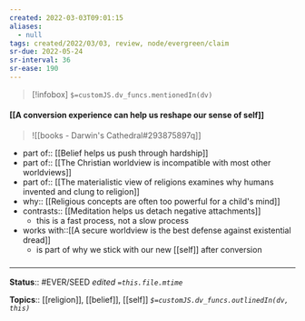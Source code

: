 ```yaml
---
created: 2022-03-03T09:01:15 
aliases:
  - null
tags: created/2022/03/03, review, node/evergreen/claim
sr-due: 2022-05-24
sr-interval: 36
sr-ease: 190
---
```

> [!infobox]
`$=customJS.dv_funcs.mentionedIn(dv)`

#### [[A conversion experience can help us reshape our sense of self]] 

> ![[books - Darwin's Cathedral#293875897q]]

- part of:: [[Belief helps us push through hardship]]
- part of:: [[The Christian worldview is incompatible with most other worldviews]]
- part of:: [[The materialistic view of religions examines why humans invented and clung to religion]]
- why:: [[Religious concepts are often too powerful for a child's mind]]
- contrasts:: [[Meditation helps us detach negative attachments]]
	- this is a fast process, not a slow process
- works with::[[A secure worldview is the best defense against existential dread]]
	- is part of why we stick with our new [[self]] after conversion

### <hr class="footnote"/>

**Status**:: #EVER/SEED 
*edited `=this.file.mtime`*

**Topics**:: [[religion]], [[belief]], [[self]]
*`$=customJS.dv_funcs.outlinedIn(dv, this)`*
